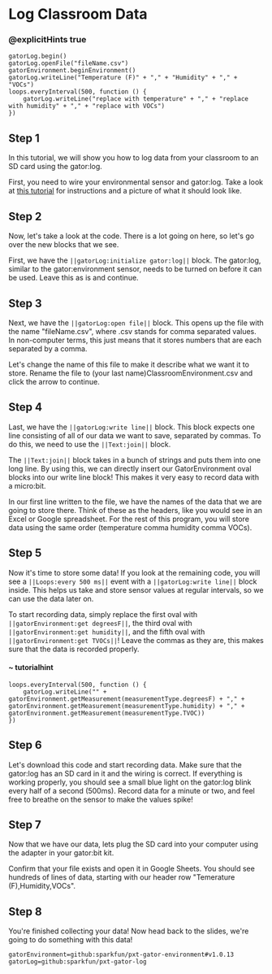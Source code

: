 # Log Classroom Data
### @explicitHints true

<!-- Tutorial: https://makecode.microbit.org/#tutorial:83390-09955-88180-31529 -->

```template
gatorLog.begin()
gatorLog.openFile("fileName.csv")
gatorEnvironment.beginEnvironment()
gatorLog.writeLine("Temperature (F)" + "," + "Humidity" + "," + "VOCs")
loops.everyInterval(500, function () {
    gatorLog.writeLine("replace with temperature" + "," + "replace with humidity" + "," + "replace with VOCs")
})
```

## Step 1
In this tutorial, we will show you how to log data from your classroom to an SD card using the gator:log.

First, you need to wire your environmental sensor and gator:log. Take a look at [this tutorial](https://learn.sparkfun.com/tutorials/sparkfun-gatorlog-hookup-guide/all#hardware-assembly) for instructions and a picture of what it should look like.

## Step 2
Now, let's take a look at the code. There is a lot going on here, so let's go over the new blocks that we see.

First, we have the ``||gatorLog:initialize gator:log||`` block. The gator:log, similar to the gator:environment sensor, needs to be turned on before it can be used. Leave this as is and continue.

## Step 3
Next, we have the ``||gatorLog:open file||`` block. This opens up the file with the name "fileName.csv", where .csv stands for comma separated values. In non-computer terms, this just means that it stores numbers that are each separated by a comma.

Let's change the name of this file to make it describe what we want it to store. Rename the file to (your last name)ClassroomEnvironment.csv and click the arrow to continue.

## Step 4
Last, we have the ``||gatorLog:write line||`` block. This block expects one line consisting of all of our data we want to save, separated by commas. To do this, we need to use the ``||Text:join||`` block.

The ``||Text:join||`` block takes in a bunch of strings and puts them into one long line. By using this, we can directly insert our GatorEnvironment oval blocks into our write line block! This makes it very easy to record data with a micro:bit.

In our first line written to the file, we have the names of the data that we are going to store there. Think of these as the headers, like you would see in an Excel or Google spreadsheet. For the rest of this program, you will store data using the same order (temperature comma humidity comma VOCs).

## Step 5
Now it's time to store some data! If you look at the remaining code, you will see a ``||Loops:every 500 ms||`` event with a ``||gatorLog:write line||`` block inside. This helps us take and store sensor values at regular intervals, so we can use the data later on.

To start recording data, simply replace the first oval with ``||gatorEnvironment:get degreesF||``, the third oval with ``||gatorEnvironment:get humidity||``, and the fifth oval with ``||gatorEnvironment:get TVOCs||``! Leave the commas as they are, this makes sure that the data is recorded properly.

#### ~ tutorialhint

```blocks
loops.everyInterval(500, function () {
    gatorLog.writeLine("" + gatorEnvironment.getMeasurement(measurementType.degreesF) + "," + gatorEnvironment.getMeasurement(measurementType.humidity) + "," + gatorEnvironment.getMeasurement(measurementType.TVOC))
})
```

## Step 6
Let's download this code and start recording data. Make sure that the gator:log has an SD card in it and the wiring is correct. If everything is working properly, you should see a small blue light on the gator:log blink every half of a second (500ms). Record data for a minute or two, and feel free to breathe on the sensor to make the values spike!

## Step 7
Now that we have our data, lets plug the SD card into your computer using the adapter in your gator:bit kit.

Confirm that your file exists and open it in Google Sheets. You should see hundreds of lines of data, starting with our header row "Temerature (F),Humidity,VOCs".

## Step 8
You're finished collecting your data! Now head back to the slides, we're going to do something with this data!

```package
gatorEnvironment=github:sparkfun/pxt-gator-environment#v1.0.13
gatorLog=github:sparkfun/pxt-gator-log
```
